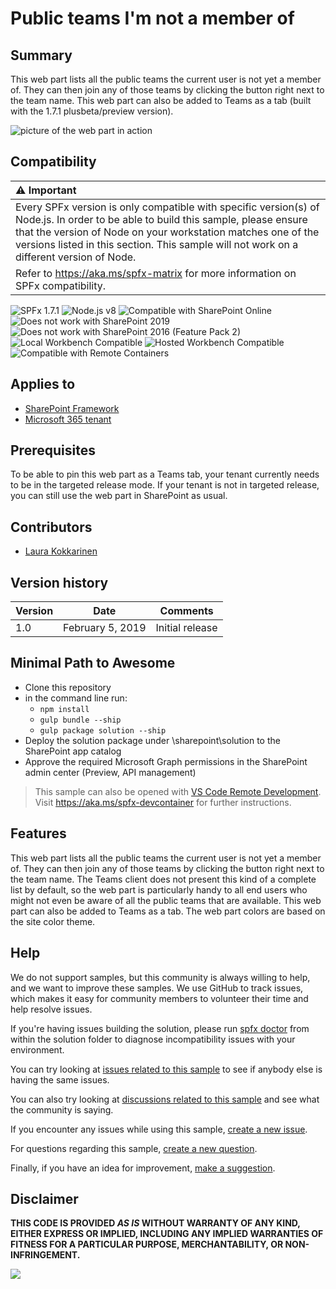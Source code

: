 # Public teams I'm not a member of

## Summary
This web part lists all the public teams the current user is not yet a member of. They can then join any of those teams by clicking the button right next to the team name. This web part can also be added to Teams as a tab (built with the 1.7.1 plusbeta/preview version).

![picture of the web part in action](./assets/js-public-unjoined-teams.gif)


## Compatibility

| :warning: Important          |
|:---------------------------|
| Every SPFx version is only compatible with specific version(s) of Node.js. In order to be able to build this sample, please ensure that the version of Node on your workstation matches one of the versions listed in this section. This sample will not work on a different version of Node.|
|Refer to <https://aka.ms/spfx-matrix> for more information on SPFx compatibility.   |

![SPFx 1.7.1](https://img.shields.io/badge/SPFx-1.7.1-green.svg) 
![Node.js v8](https://img.shields.io/badge/Node.js-v8-green.svg) 
![Compatible with SharePoint Online](https://img.shields.io/badge/SharePoint%20Online-Compatible-green.svg)
![Does not work with SharePoint 2019](https://img.shields.io/badge/SharePoint%20Server%202019-Incompatible-red.svg)
![Does not work with SharePoint 2016 (Feature Pack 2)](https://img.shields.io/badge/SharePoint%20Server%202016%20(Feature%20Pack%202)-Incompatible-red.svg "SharePoint Server 2016 Feature Pack 2 requires SPFx 1.1")
![Local Workbench Compatible](https://img.shields.io/badge/Local%20Workbench-Compatible-green.svg)
![Hosted Workbench Compatible](https://img.shields.io/badge/Hosted%20Workbench-Compatible-green.svg)
![Compatible with Remote Containers](https://img.shields.io/badge/Remote%20Containers-Compatible-green.svg)

## Applies to

* [SharePoint Framework](https://learn.microsoft.com/sharepoint/dev/spfx/sharepoint-framework-overview)
* [Microsoft 365 tenant](https://learn.microsoft.com/sharepoint/dev/spfx/set-up-your-development-environment)

## Prerequisites

To be able to pin this web part as a Teams tab, your tenant currently needs to be in the targeted release mode. If your tenant is not in targeted release, you can still use the web part in SharePoint as usual.

## Contributors

* [Laura Kokkarinen](https://github.com/LauraKokkarinen) 

## Version history

Version|Date|Comments
-------|----|--------
1.0|February 5, 2019|Initial release

## Minimal Path to Awesome

- Clone this repository
- in the command line run:
  - `npm install`
  - `gulp bundle --ship`
  - `gulp package solution --ship`
- Deploy the solution package under \sharepoint\solution to the SharePoint app catalog
- Approve the required Microsoft Graph permissions in the SharePoint admin center (Preview, API management)

>  This sample can also be opened with [VS Code Remote Development](https://code.visualstudio.com/docs/remote/remote-overview). Visit https://aka.ms/spfx-devcontainer for further instructions.

## Features

This web part lists all the public teams the current user is not yet a member of. They can then join any of those teams by clicking the button right next to the team name. The Teams client does not present this kind of a complete list by default, so the web part is particularly handy to all end users who might not even be aware of all the public teams that are available. This web part can also be added to Teams as a tab. The web part colors are based on the site color theme.

## Help

We do not support samples, but this community is always willing to help, and we want to improve these samples. We use GitHub to track issues, which makes it easy for  community members to volunteer their time and help resolve issues.

If you're having issues building the solution, please run [spfx doctor](https://pnp.github.io/cli-microsoft365/cmd/spfx/spfx-doctor/) from within the solution folder to diagnose incompatibility issues with your environment.

You can try looking at [issues related to this sample](https://github.com/pnp/sp-dev-fx-webparts/issues?q=label%3A%22sample%3A%20js-public-unjoined-teams%22) to see if anybody else is having the same issues.

You can also try looking at [discussions related to this sample](https://github.com/pnp/sp-dev-fx-webparts/discussions?discussions_q=js-public-unjoined-teams) and see what the community is saying.

If you encounter any issues while using this sample, [create a new issue](https://github.com/pnp/sp-dev-fx-webparts/issues/new?assignees=&labels=Needs%3A+Triage+%3Amag%3A%2Ctype%3Abug-suspected%2Csample%3A%20js-public-unjoined-teams&template=bug-report.yml&sample=js-public-unjoined-teams&authors=@LauraKokkarinen&title=js-public-unjoined-teams%20-%20).

For questions regarding this sample, [create a new question](https://github.com/pnp/sp-dev-fx-webparts/issues/new?assignees=&labels=Needs%3A+Triage+%3Amag%3A%2Ctype%3Aquestion%2Csample%3A%20js-public-unjoined-teams&template=question.yml&sample=js-public-unjoined-teams&authors=@LauraKokkarinen&title=js-public-unjoined-teams%20-%20).

Finally, if you have an idea for improvement, [make a suggestion](https://github.com/pnp/sp-dev-fx-webparts/issues/new?assignees=&labels=Needs%3A+Triage+%3Amag%3A%2Ctype%3Aenhancement%2Csample%3A%20js-public-unjoined-teams&template=suggestion.yml&sample=js-public-unjoined-teams&authors=@LauraKokkarinen&title=js-public-unjoined-teams%20-%20).


## Disclaimer

**THIS CODE IS PROVIDED *AS IS* WITHOUT WARRANTY OF ANY KIND, EITHER EXPRESS OR IMPLIED, INCLUDING ANY IMPLIED WARRANTIES OF FITNESS FOR A PARTICULAR PURPOSE, MERCHANTABILITY, OR NON-INFRINGEMENT.**

<img src="https://m365-visitor-stats.azurewebsites.net/sp-dev-fx-webparts/samples/js-public-unjoined-teams" />
